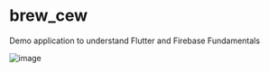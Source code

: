 # brew_cew
Demo application to understand Flutter and Firebase Fundamentals

![image](https://user-images.githubusercontent.com/58639073/137563807-0cd4b561-18c7-4ecd-8323-aa43bad9bb3c.png)
